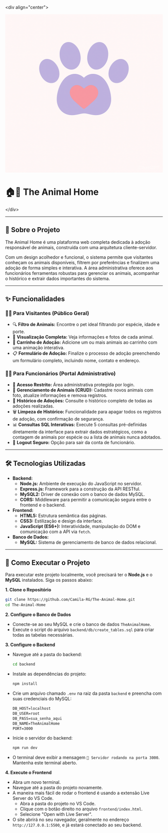 \<div align="center"\>

![Logo The Animal Home](frontend/images/logo.png)

# 🏠💜 The Animal Home

\</div\>

-----

## 📖 Sobre o Projeto

The Animal Home é uma plataforma web completa dedicada à adoção responsável de animais, construída com uma arquitetura cliente-servidor.

Com um design acolhedor e funcional, o sistema permite que visitantes conheçam os animais disponíveis, filtrem por preferências e finalizem uma adoção de forma simples e interativa. A área administrativa oferece aos funcionários ferramentas robustas para gerenciar os animais, acompanhar o histórico e extrair dados importantes do sistema.

-----

## ✨ Funcionalidades

### 👩‍💻 Para Visitantes (Público Geral)

  - 🔍 **Filtro de Animais:** Encontre o pet ideal filtrando por espécie, idade e porte.
  - 🐶 **Visualização Completa:** Veja informações e fotos de cada animal.
  - 💜 **Carrinho de Adoção:** Adicione um ou mais animais ao carrinho com uma animação interativa.
  - 📋 **Formulário de Adoção:** Finalize o processo de adoção preenchendo um formulário completo, incluindo nome, contato e endereço.

### 🧑‍🏭 Para Funcionários (Portal Administrativo)

  - 🔐 **Acesso Restrito:** Área administrativa protegida por login.
  - 🐾 **Gerenciamento de Animais (CRUD):** Cadastre novos animais com foto, atualize informações e remova registros.
  - 📜 **Histórico de Adoções:** Consulte o histórico completo de todas as adoções realizadas.
  - 🗑️ **Limpeza de Histórico:** Funcionalidade para apagar todos os registros de adoção, com confirmação de segurança.
  - 📊 **Consultas SQL Interativas:** Execute 5 consultas pré-definidas diretamente da interface para extrair dados estratégicos, como a contagem de animais por espécie ou a lista de animais nunca adotados.
  - 🚪 **Logout Seguro:** Opção para sair da conta de funcionário.

-----

## 🛠️ Tecnologias Utilizadas

  - **Backend:**
      - **Node.js:** Ambiente de execução do JavaScript no servidor.
      - **Express.js:** Framework para a construção da API RESTful.
      - **MySQL2:** Driver de conexão com o banco de dados MySQL.
      - **CORS:** Middleware para permitir a comunicação segura entre o frontend e o backend.
  - **Frontend:**
      - **HTML5:** Estrutura semântica das páginas.
      - **CSS3:** Estilização e design da interface.
      - **JavaScript (ES6+):** Interatividade, manipulação do DOM e comunicação com a API via `fetch`.
  - **Banco de Dados:**
      - **MySQL:** Sistema de gerenciamento de banco de dados relacional.

-----

## 🧭 Como Executar o Projeto

Para executar este projeto localmente, você precisará ter o **Node.js** e o **MySQL** instalados. Siga os passos abaixo:

**1. Clone o Repositório**

```bash
git clone https://github.com/Camila-RG/The-Animal-Home.git
cd The-Animal-Home
```

**2. Configure o Banco de Dados**

  - Conecte-se ao seu MySQL e crie o banco de dados `TheAnimalHome`.
  - Execute o script do arquivo `backend/db/create_tables.sql` para criar todas as tabelas necessárias.

**3. Configure o Backend**

  - Navegue até a pasta do backend:
    ```bash
    cd backend
    ```
  - Instale as dependências do projeto:
    ```bash
    npm install
    ```
  - Crie um arquivo chamado `.env` na raiz da pasta `backend` e preencha com suas credenciais do MySQL:
    ```
    DB_HOST=localhost
    DB_USER=root
    DB_PASS=sua_senha_aqui
    DB_NAME=TheAnimalHome
    PORT=3000
    ```
  - Inicie o servidor do backend:
    ```bash
    npm run dev
    ```
  - O terminal deve exibir a mensagem `🚀 Servidor rodando na porta 3000`. Mantenha este terminal aberto.

**4. Execute o Frontend**

  - Abra um novo terminal.
  - Navegue até a pasta do projeto novamente.
  - A maneira mais fácil de rodar o frontend é usando a extensão Live Server do VS Code.
      - Abra a pasta do projeto no VS Code.
      - Clique com o botão direito no arquivo `frontend/index.html`.
      - Selecione "Open with Live Server".
  - O site abrirá no seu navegador, geralmente no endereço `http://127.0.0.1:5500`, e já estará conectado ao seu backend.

